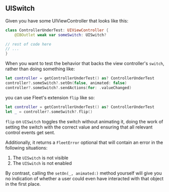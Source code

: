 ## UISwitch

Given you have some UIViewController that looks like this:
```swift
class ControllerUnderTest: UIViewController {
	@IBOutlet weak var someSwitch: UISwitch?

// rest of code here
// ...
}
```

When you want to test the behavior that backs the view controller's `switch`, rather than doing something like:

```swift
let controller = getControllerUnderTest() as? ControllerUnderTest
controller?.someSwitch?.setOn(false, animated: false)
controller?.someSwitch?.sendActions(for: .valueChanged)
```

you can use Fleet's extension `flip` like so:

```swift
let controller = getControllerUnderTest() as? ControllerUnderTest
let _ = controller?.someSwitch?.flip()
```

`flip` on `UISwitch` toggles the switch without animating it, doing the work of setting the switch with the 
correct value and ensuring that all relevant control events get sent.

Additionally, it returns a `FleetError` optional that will contain an error in the following situations:
1) The `UISwitch` is not visible
2) The `UISwitch` is not enabled

By contrast, calling the `setOn(_, animated:)` method yourself will give you no indication of whether a user
could even have interacted with that object in the first place. 

